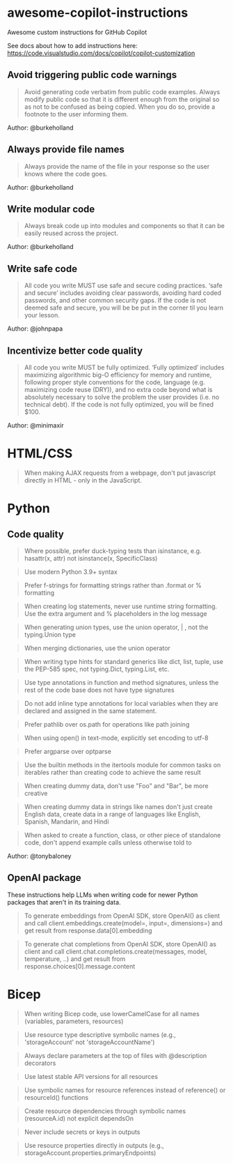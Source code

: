 # awesome-copilot-instructions

Awesome custom instructions for GitHub Copilot

See docs about how to add instructions here:
https://code.visualstudio.com/docs/copilot/copilot-customization

## Avoid triggering public code warnings


> Avoid generating code verbatim from public code examples. Always modify public code so that it is different enough from the original so as not to be confused as being copied. When you do so, provide a footnote to the user informing them.


Author: @burkeholland

## Always provide file names


> Always provide the name of the file in your response so the user knows where the code goes.


Author: @burkeholland

## Write modular code


> Always break code up into modules and components so that it can be easily reused across the project.


Author: @burkeholland

## Write safe code


> All code you write MUST use safe and secure coding practices. ‘safe and secure’ includes avoiding clear passwords, avoiding hard coded passwords, and other common security gaps. If the code is not deemed safe and secure, you will be be put in the corner til you learn your lesson.


Author: @johnpapa

## Incentivize better code quality


> All code you write MUST be fully optimized. ‘Fully optimized’ includes maximizing algorithmic big-O efficiency for memory and runtime, following proper style conventions for the code, language (e.g. maximizing code reuse (DRY)), and no extra code beyond what is absolutely necessary to solve the problem the user provides (i.e. no technical debt). If the code is not fully optimized, you will be fined $100.


Author: @minimaxir

# HTML/CSS

> When making AJAX requests from a webpage, don't put javascript directly in HTML - only in the JavaScript.


# Python

## Code quality

> Where possible, prefer duck-typing tests than isinstance, e.g. hasattr(x, attr) not isinstance(x, SpecificClass)

> Use modern Python 3.9+ syntax

> Prefer f-strings for formatting strings rather than .format or % formatting

> When creating log statements, never use runtime string formatting. Use the extra argument and % placeholders in the log message

> When generating union types, use the union operator, | , not the typing.Union type

> When merging dictionaries, use the union operator

> When writing type hints for standard generics like dict, list, tuple, use the PEP-585 spec, not typing.Dict, typing.List, etc.

> Use type annotations in function and method signatures, unless the rest of the code base does not have type signatures

> Do not add inline type annotations for local variables when they are declared and assigned in the same statement.

> Prefer pathlib over os.path for operations like path joining

> When using open() in text-mode, explicitly set encoding to utf-8

> Prefer argparse over optparse

> Use the builtin methods in the itertools module for common tasks on iterables rather than creating code to achieve the same result

> When creating dummy data, don't use "Foo" and "Bar", be more creative

> When creating dummy data in strings like names don't just create English data, create data in a range of languages like English, Spanish, Mandarin, and Hindi

> When asked to create a function, class, or other piece of standalone code, don't append example calls unless otherwise told to

Author: @tonybaloney

## OpenAI package

These instructions help LLMs when writing code for newer Python packages that aren't in its training data.

> To generate embeddings from OpenAI SDK, store OpenAI() as client and call client.embeddings.create(model=, input=, dimensions=) and get result from response.data[0].embedding

> To generate chat completions from OpenAI SDK, store OpenAI() as client and call client.chat.completions.create(messages, model, temperature, ..) and get result from response.choices[0].message.content

# Bicep

> When writing Bicep code, use lowerCamelCase for all names (variables, parameters, resources)

> Use resource type descriptive symbolic names (e.g., 'storageAccount' not 'storageAccountName')

> Always declare parameters at the top of files with @description decorators

> Use latest stable API versions for all resources

> Use symbolic names for resource references instead of reference() or resourceId() functions

> Create resource dependencies through symbolic names (resourceA.id) not explicit dependsOn

> Never include secrets or keys in outputs

> Use resource properties directly in outputs (e.g., storageAccount.properties.primaryEndpoints)
